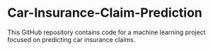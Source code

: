# Car-Insurance-Claim-Prediction
This GitHub repository contains code for a machine learning project focused on predicting car insurance claims. 
